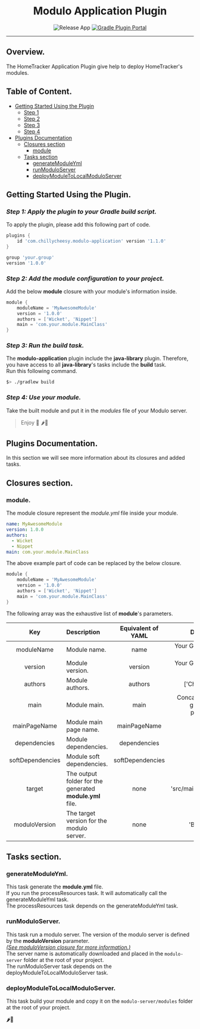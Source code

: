 <div align="center">

# Modulo Application Plugin
![Release App](https://github.com/ChillyCheesy/ModuloGradleApplication/actions/workflows/release-app.yml/badge.svg?branch=master)
[![Gradle Plugin Portal](https://img.shields.io/gradle-plugin-portal/v/com.chillycheesy.modulo-application)](https://plugins.gradle.org/plugin/com.chillycheesy.modulo-application)

</div>

---  

## Overview.
The HomeTracker Application Plugin give help to deploy HomeTracker's modules.

## Table of Content.
* [Getting Started Using the Plugin](#start)
    * [Step 1](#start-1)
    * [Step 2](#start-2)
    * [Step 3](#start-3)
    * [Step 4](#start-4)
* [Plugins Documentation](#doc)
    * [Closures section](#closures)
        * [module](#closures-module)
    * [Tasks section](#tasks)
        * [generateModuleYml](#tasks-generateModuleYml)
        * [runModuloServer](#tasks-runModuloServer)
        * [deployModuleToLocalModuloServer](#tasks-deployModuleToLocalModuloServer)
  
## Getting Started Using the Plugin. <a id="start"></a>
### *Step 1: Apply the plugin to your Gradle build script.* <a id="start-1"></a>
To apply the plugin, please add this following part of code.  

```groovy
plugins {
    id 'com.chillycheesy.modulo-application' version '1.1.0'
}

group 'your.group'
version '1.0.0'
```

### *Step 2: Add the module configuration to your project.* <a id="start-2"></a>
Add the below **module** closure with your module's information inside.  

```groovy
module {
    moduleName = 'MyAwesomeModule'
    version = '1.0.0'
    authors = ['Wicket', 'Nippet']
    main = 'com.your.module.MainClass'
}
```

### *Step 3: Run the build task.* <a id="start-3"></a>
The **modulo-application** plugin include the **java-library** plugin. Therefore, you have access to all **java-library**'s tasks include the **build** task.  
Run this following command.  
```bash
$> ./gradlew build
```

### *Step 4: Use your module.* <a id="start-4"></a>
Take the built module and put it in the *modules* file of your Modulo server.
> Enjoy 🍻 🌶🧀 

## Plugins Documentation. <a id="doc"></a>

In this section we will see more information about its closures and added tasks.

## Closures section. <a id="closures"></a>
### module. <a id="closures-module"></a>
The module closure represent the *module.yml* file inside your module.
```yaml
name: MyAwesomeModule
version: 1.0.0
authors:
  - Wicket
  - Nippet
main: com.your.module.MainClass
```
The above example part of code can be replaced by the below closure.
```groovy
module {
    moduleName = 'MyAwesomeModule'
    version = '1.0.0'
    authors = ['Wicket', 'Nippet']
    main = 'com.your.module.MainClass'
}
```

The following array was the exhaustive list of **module**'s parameters.  
  
|       Key        | Description                                              | Equivalent of YAML |                                  Default value |
|:----------------:|:---------------------------------------------------------|:------------------:|-----------------------------------------------:|
|    moduleName    | Module name.                                             |        name        |                      Your Gradle project name. |
|     version      | Module version.                                          |      version       |                   Your Gradle project version. |
|     authors      | Module authors.                                          |      authors       |                               ['ChillyCheesy'] |
|       main       | Module main.                                             |        main        | Concat the project group and the project name. |
|   mainPageName   | Module main page name.                                   |    mainPageName    |                                        'index' |
|   dependencies   | Module dependencies.                                     |    dependencies    |                                    Empty list. |
| softDependencies | Module soft dependencies.                                |  softDependencies  |                                    Empty list. |
|      target      | The output folder for the generated **module.yml** file. |        none        |                           'src/main/resources' |
|  moduloVersion   | The target version for the modulo server.                |        none        |                                  'BINKS-0.1.1' |



## Tasks section. <a id="tasks"></a>
### generateModuleYml. <a id="tasks-generateModuleYml"></a>
This task generate the **module.yml** file.  
If you run the processResources task. It will automatically call the generateModuleYml task.  
The processResources task depends on the generateModuleYml task.


### runModuloServer. <a id="tasks-runModuloServer"></a>
This task run a modulo server. The version of the modulo server is defined by the **moduloVersion** parameter.  
*[(See moduloVersion closure for more information.)](#closures-module)*  
The server name is automatically downloaded and placed in the ```modulo-server``` folder at the root of your project.  
The runModuloServer task depends on the deployModuleToLocalModuloServer task.

### deployModuleToLocalModuloServer. <a id="tasks-deployModuleToLocalModuloServer"></a>
This task build your module and copy it on the ```modulo-server/modules``` folder at the root of your project.

🌶🧀
